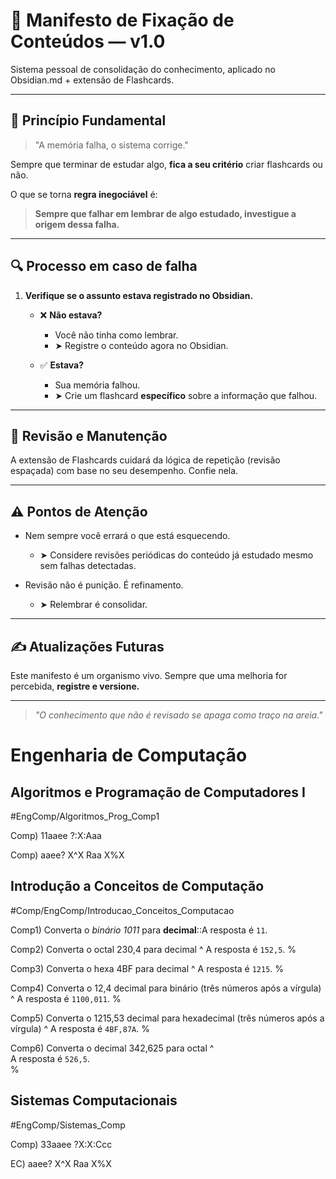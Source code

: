 # 📜 Manifesto de Fixação de Conteúdos — v1.0

Sistema pessoal de consolidação do conhecimento, aplicado no Obsidian.md + extensão de Flashcards.

---

## 🧠 Princípio Fundamental

> "A memória falha, o sistema corrige."

Sempre que terminar de estudar algo, **fica a seu critério** criar flashcards ou não.

O que se torna **regra inegociável** é:

> **Sempre que falhar em lembrar de algo estudado, investigue a origem dessa falha.**

---

## 🔍 Processo em caso de falha

1. **Verifique se o assunto estava registrado no Obsidian.**

   - ❌ **Não estava?**
     - Você não tinha como lembrar.
     - ➤ Registre o conteúdo agora no Obsidian.

   - ✅ **Estava?**
     - Sua memória falhou.
     - ➤ Crie um flashcard **específico** sobre a informação que falhou.

---

## 🔄 Revisão e Manutenção

A extensão de Flashcards cuidará da lógica de repetição (revisão espaçada) com base no seu desempenho. Confie nela.

---

## ⚠️ Pontos de Atenção

- Nem sempre você errará o que está esquecendo.
  - ➤ Considere revisões periódicas do conteúdo já estudado mesmo sem falhas detectadas.

- Revisão não é punição. É refinamento.
  - ➤ Relembrar é consolidar.

---

## ✍️ Atualizações Futuras

Este manifesto é um organismo vivo.
Sempre que uma melhoria for percebida, **registre e versione.**

---

> _"O conhecimento que não é revisado se apaga como traço na areia."_

# Engenharia de Computação
## Algoritmos e Programação de Computadores I
#EngComp/Algoritmos_Prog_Comp1

Comp) 11aaee ?:X:Aaa

Comp) aaee?
X^X
Raa
X%X

## Introdução a Conceitos de Computação
#Comp/EngComp/Introducao_Conceitos_Computacao

Comp1) Converta o *binário 1011* para **decimal**::A resposta é `11`.

Comp2) Converta o octal 230,4 para decimal
^
A resposta é `152,5`. 
%

Comp3) Converta o hexa 4BF para decimal
^
A resposta é `1215`. 
%

Comp4) Converta o 12,4 decimal para binário (três números após a vírgula)
^
A resposta é `1100,011`.
%

Comp5) Converta o 1215,53 decimal para hexadecimal (três números após a vírgula)
^
A resposta é `4BF,87A`.
%

Comp6) Converta o decimal 342,625 para octal
^  
A resposta é `526,5`.  
%

## Sistemas Computacionais
#EngComp/Sistemas_Comp

Comp) 33aaee ?X:X:Ccc

EC) aaee?
X^X
Raa
X%X
